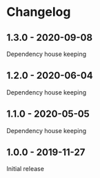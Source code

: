 # Changelog

## 1.3.0 - 2020-09-08

Dependency house keeping

## 1.2.0 - 2020-06-04

Dependency house keeping


## 1.1.0 - 2020-05-05

Dependency house keeping


## 1.0.0 - 2019-11-27

Initial release 


